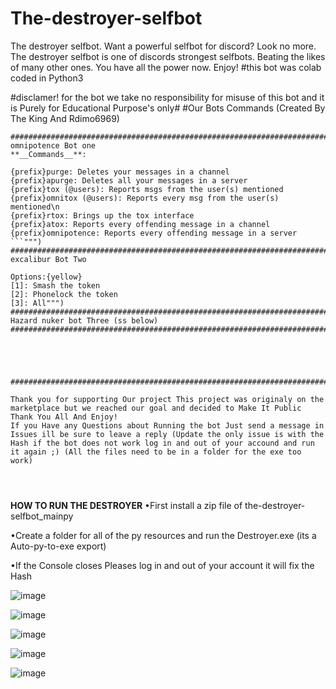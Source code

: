 # The-destroyer-selfbot
The destroyer selfbot. Want a powerful selfbot for discord? Look no more. The destroyer selfbot is one of discords strongest selfbots. Beating the likes of many other ones. You have all the power now. Enjoy! #this bot was colab coded in Python3

#disclamer! for the bot we take no responsibility for misuse of this bot and it is Purely for Educational Purpose's only#
#Our Bots Commands (Created By The King And Rdimo6969)
```
##########################################################################
omnipotence Bot one
**__Commands__**:

{prefix}purge: Deletes your messages in a channel
{prefix}apurge: Deletes all your messages in a server
{prefix}tox (@users): Reports msgs from the user(s) mentioned
{prefix}omnitox (@users): Reports every msg from the user(s) mentioned\n
{prefix}rtox: Brings up the tox interface
{prefix}atox: Reports every offending message in a channel
{prefix}omnipotence: Reports every offending message in a server
```""")
#################################################################################
excalibur Bot Two

Options:{yellow}
[1]: Smash the token
[2]: Phonelock the token
[3]: All""")
################################################################################
Hazard nuker bot Three (ss below)
###############################################################################################################





###############################################################################################################

Thank you for supporting Our project This project was originaly on the marketplace but we reached our goal and decided to Make It Public Thank You All And Enjoy!
If you Have any Questions about Running the bot Just send a message in Issues ill be sure to leave a reply (Update the only issue is with the Hash if the bot does not work log in and out of your accound and run it again ;) (All the files need to be in a folder for the exe too work)




````
**HOW TO RUN THE DESTROYER**
•First install a zip file of the-destroyer-selfbot_mainpy

•Create a folder for all of the py resources and run the Destroyer.exe (its a Auto-py-to-exe export) 

•If the Console closes Pleases log in and out of your account it will fix the Hash

![image](https://user-images.githubusercontent.com/101045193/156966246-1cb24f3b-f9aa-4f83-bc0e-3bb7fb8d98b0.png)


![image](https://user-images.githubusercontent.com/101045193/156945157-4a425068-5ada-4fd4-b20b-19a254040ef0.png)

![image](https://user-images.githubusercontent.com/101045193/156945219-2773c9bf-4b57-49f1-b119-40f9ec7cf6d8.png)


![image](https://user-images.githubusercontent.com/101045193/156945299-bd475177-e95a-44ce-9e9f-6b6623e43ba1.png)

![image](https://user-images.githubusercontent.com/101045193/156945360-167472b8-be26-448e-a440-2a40b2e73a1f.png)
